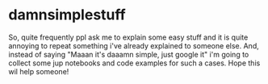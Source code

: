 # damnsimplestuff

So, quite frequently ppl ask me to explain some easy stuff and it is quite annoying to repeat something i've already explained to someone else. And, instead of saying "Maaan it's daaamn simple, just google it" i'm going to collect some jup notebooks and code examples for such a cases. Hope this wil help someone!